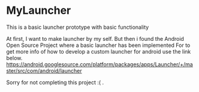 # MyLauncher
This is a basic launcher prototype with basic functionality

At first, I want to make launcher by my self.
But then i found the Android Open Source Project where a basic launcher has been implemented
For to get more info of how to develop a custom launcher for android use the link below.
https://android.googlesource.com/platform/packages/apps/Launcher/+/master/src/com/android/launcher

Sorry for not completing this project :( .
